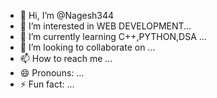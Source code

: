 - 👋 Hi, I’m @Nagesh344
- 👀 I’m interested in WEB DEVELOPMENT...
- 🌱 I’m currently learning C++,PYTHON,DSA ...
- 💞️ I’m looking to collaborate on ...
- 📫 How to reach me ...
- 😄 Pronouns: ...
- ⚡ Fun fact: ...

<!---
Nagesh344/Nagesh344 is a ✨ special ✨ repository because its `README.md` (this file) appears on your GitHub profile.
You can click the Preview link to take a look at your changes.
--->
